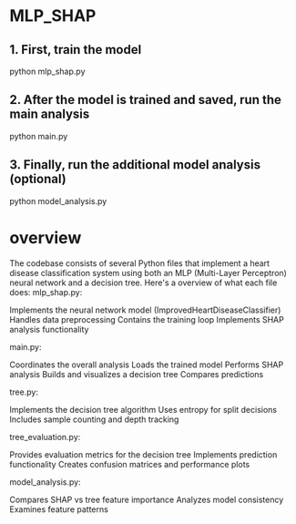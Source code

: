 # MLP_SHAP
## 1. First, train the model
python mlp_shap.py

## 2. After the model is trained and saved, run the main analysis
python main.py

## 3. Finally, run the additional model analysis (optional)
python model_analysis.py

# overview
The codebase consists of several Python files that implement a heart disease classification system using both an MLP (Multi-Layer Perceptron) neural network and a decision tree. Here's a overview of what each file does:
mlp_shap.py:

Implements the neural network model (ImprovedHeartDiseaseClassifier)
Handles data preprocessing
Contains the training loop
Implements SHAP analysis functionality


main.py:

Coordinates the overall analysis
Loads the trained model
Performs SHAP analysis
Builds and visualizes a decision tree
Compares predictions


tree.py:

Implements the decision tree algorithm
Uses entropy for split decisions
Includes sample counting and depth tracking


tree_evaluation.py:

Provides evaluation metrics for the decision tree
Implements prediction functionality
Creates confusion matrices and performance plots


model_analysis.py:

Compares SHAP vs tree feature importance
Analyzes model consistency
Examines feature patterns
